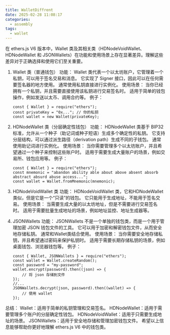 ```yaml
---
title: WalletDiffrent
date: 2025-02-28 11:08:17
categories:
  - assembly
tags:
  - wallet
---
```


在 ethers.js V6 版本中，Wallet 类及其相关类（HDNodeVoidWallet、HDNodeWallet 和 JSONWallets）在功能和使用场景上存在显著差异。理解这些差异对于正确选择和使用它们至关重要。
1. Wallet 类（普通钱包）
    功能：
        Wallet 类代表一个以太坊账户，它管理着一个私钥，可以用于签名交易和消息。
        它实现了 Signer 接口，因此可以在任何需要签名器的地方使用。
        通常使用私钥直接进行实例化。
    使用场景：
        当你已经拥有一个私钥，并且需要直接使用该私钥进行交易签名时。
        适用于简单的钱包操作，例如发送以太币、调用合约等。
    例子：
    ```
    const { Wallet } = require("ethers");
    const privateKey = "0x..."; // 你的私钥
    const wallet = new Wallet(privateKey);
    ```
    


2. HDNodeWallet 类（分层确定性钱包）
    功能：
        HDNodeWallet 类基于 BIP32 标准，允许从一个种子（助记词或种子短语）生成多个确定性的私钥。
        它支持分层结构，可以通过派生路径（derivation path）生成不同的子钱包。
        通常使用助记词进行实例化。
    使用场景：
        当你需要管理多个以太坊账户，并且希望通过一个种子来控制这些账户时。
        适用于需要生成大量账户的场景，例如交易所、钱包应用等。
    例子：
    ```
    const { Wallet } = require("ethers");
    const mnemonic = "abandon ability able about above absent absorb abstract absurd abuse access...";
    const wallet = Wallet.fromMnemonic(mnemonic);
    ```
    


3. HDNodeVoidWallet 类
    功能：
        HDNodeVoidWallet 类，它和HDNodeWallet类似，但是它是一个“只读”的钱包。
        它只能用于生成地址，不能用于签名交易。
        使用场景：
        当需要生成大量的以太坊地址，但是不需要进行交易签名时。
        适用于需要批量生成地址的场景，例如地址监控、地址生成器等。
4. JSONWallets
    功能：
        JSONWallets 不是一个单独的钱包类，而是一个用于管理加密 JSON 钱包文件的工具。
        它可以用于加密和解密钱包文件，从而安全地存储私钥。
        通常和Wallet类结合使用。
        使用场景：
        当你需要安全地存储私钥，并且希望通过密码来保护私钥时。
        适用于需要长期存储私钥的场景，例如桌面钱包、浏览器钱包等。
    例子：
    ```
    const { Wallet, JSONWallets } = require("ethers");
    const wallet = Wallet.createRandom();
    const password = "my-password";
    wallet.encrypt(password).then((json) => {
        // 将 json 存储到文件
    });
    //...
    JSONWallets.decrypt(json, password).then((wallet) => {
        // 使用 wallet
    });
    ```
    


总结：
    Wallet：适用于简单的私钥管理和交易签名。
    HDNodeWallet：适用于需要管理多个账户的分层确定性钱包。
    HDNodeVoidWallet：适用于只需要生成地址的场景。
    JSONWallets：适用于安全地存储和管理加密钱包文件。
    希望以上信息能够帮助你更好地理解 ethers.js V6 中的钱包类。




